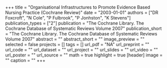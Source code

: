 +++
title = "Organisational Infrastructures to Promote Evidence Based Nursing Practice (Cochrane Review)"
date = "2003-01-01"
authors = ["DR Foxcroft", "N Cole", "P Fulbrook", "P Jonhston", "K Stevens"]
publication_types = ["2"]
publication = "The Cochrane Library. The Cochrane Database of Systematic Reviews Volume 2007"
publication_short = "The Cochrane Library. The Cochrane Database of Systematic Reviews Volume 2007"
abstract = ""
abstract_short = ""
image_preview = ""
selected = false
projects = []
tags = []
url_pdf = "NA"
url_preprint = ""
url_code = ""
url_dataset = ""
url_project = ""
url_slides = ""
url_video = ""
url_poster = ""
url_source = ""
math = true
highlight = true
[header]
image = ""
caption = ""
+++
